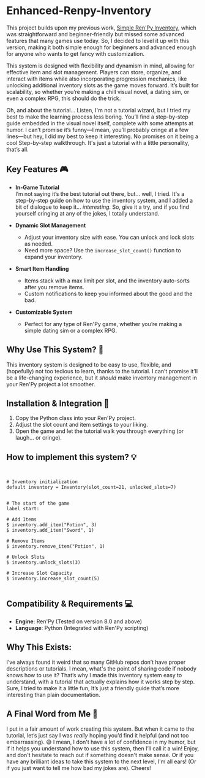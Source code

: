 # Enhanced-Renpy-Inventory  

This project builds upon my previous work, [Simple Ren'Py Inventory](https://github.com/Patchmonk/Simple-Renpy-Inventory?tab=readme-ov-file#simple-renpy-inventory), which was straightforward and beginner-friendly but missed some advanced features that many games use today. So, I decided to level it up with this version, making it both simple enough for beginners and advanced enough for anyone who wants to get fancy with customization.  

This system is designed with flexibility and dynamism in mind, allowing for effective item and slot management. Players can store, organize, and interact with items while also incorporating progression mechanics, like unlocking additional inventory slots as the game moves forward. It’s built for scalability, so whether you’re making a chill visual novel, a dating sim, or even a complex RPG, this should do the trick.  

Oh, and about the tutorial... Listen, I'm not a tutorial wizard, but I tried my best to make the learning process less boring. You’ll find a step-by-step guide embedded in the visual novel itself, complete with some attempts at humor. I can’t promise it’s funny—I mean, you’ll probably cringe at a few lines—but hey, I did my best to keep it interesting. No promises on it being a cool Step-by-step walkthrough. It's just a tutorial with a little personality, that’s all.  
 



## Key Features 🎮  

- **In-Game Tutorial**  
  I’m not saying it’s the best tutorial out there, but... well, I tried. It's a step-by-step guide on how to use the inventory system, and I added a bit of dialogue to keep it... *interesting.* So, give it a try, and if you find yourself cringing at any of the jokes, I totally understand.  

- **Dynamic Slot Management**  
  - Adjust your inventory size with ease. You can unlock and lock slots as needed.  
  - Need more space? Use the `increase_slot_count()` function to expand your inventory.  

- **Smart Item Handling**  
  - Items stack with a max limit per slot, and the inventory auto-sorts after you remove items.  
  - Custom notifications to keep you informed about the good and the bad.  

- **Customizable System**  
  - Perfect for any type of Ren'Py game, whether you’re making a simple dating sim or a complex RPG.  

 

## Why Use This System? 🧐  
This inventory system is designed to be easy to use, flexible, and (hopefully) not too tedious to learn, thanks to the tutorial. I can’t promise it’ll be a life-changing experience, but it *should* make inventory management in your Ren'Py project a lot smoother.  

 

## Installation & Integration 🔧  
1. Copy the Python class into your Ren'Py project.  
2. Adjust the slot count and item settings to your liking.  
3. Open the game and let the tutorial walk you through everything (or laugh... or cringe).  

 

## How to implement this system? 💡  
```renpy


# Inventory initialization
default inventory = Inventory(slot_count=21, unlocked_slots=7)


# The start of the game
label start:

# Add Items
$ inventory.add_item("Potion", 3)
$ inventory.add_item("Sword", 1)

# Remove Items
$ inventory.remove_item("Potion", 1)

# Unlock Slots
$ inventory.unlock_slots(3)

# Increase Slot Capacity
$ inventory.increase_slot_count(5)


```

 

## Compatibility & Requirements 💻  
- **Engine**: Ren'Py (Tested on version 8.0 and above)  
- **Language**: Python (Integrated with Ren'Py scripting)

 
 

## Why This Exists:  
I’ve always found it weird that so many GitHub repos don’t have proper descriptions or tutorials. I mean, what's the point of sharing code if nobody knows how to use it? That’s why I made this inventory system easy to understand, with a tutorial that actually explains how it works step by step. Sure, I tried to make it a little fun, It’s just a friendly guide that’s more interesting than plain documentation.  

 

## A Final Word from Me 💬  
I put in a fair amount of work creating this system. But when it came to the tutorial, let’s just say I was *really* hoping you’d find it helpful (and not too embarrassing). 😅 I mean, I don't have a lot of confidence in my humor, but if it helps you understand how to use this system, then I’ll call it a win! Enjoy, and don't hesitate to reach out if something doesn't make sense. Or if you have any brilliant ideas to take this system to the next level, I'm all ears! (Or if you just want to tell me how bad my jokes are). Cheers!
 

